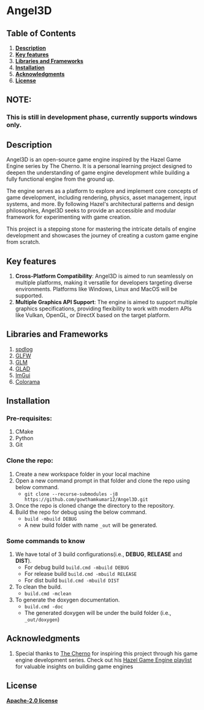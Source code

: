 # Angel3D

## Table of Contents

 1. [**Description**](#description)
 2. [**Key features**](#key-features)
 3. [**Libraries and Frameworks**](#libraries-and-frameworks)
 4. [**Installation**](#installation)
 5. [**Acknowledgments**](#acknowledgments)
 6. [**License**](#license)

## NOTE:
### This is still in development phase, currently supports windows only.

## Description
Angel3D is an open-source game engine inspired by the Hazel Game Engine series by The Cherno. It is a personal learning project designed to deepen the understanding of game engine development while building a fully functional engine from the ground up.

The engine serves as a platform to explore and implement core concepts of game development, including rendering, physics, asset management, input systems, and more. By following Hazel's architectural patterns and design philosophies, Angel3D seeks to provide an accessible and modular framework for experimenting with game creation.

This project is a stepping stone for mastering the intricate details of engine development and showcases the journey of creating a custom game engine from scratch.

## Key features
1. **Cross-Platform Compatibility**: Angel3D is aimed to run seamlessly on multiple platforms, making it versatile for developers targeting diverse environments. Platforms like Windows, Linux and MacOS will be supported.
2. **Multiple Graphics API Support**: The engine is aimed to support multiple graphics specifications, providing flexibility to work with modern APIs like Vulkan, OpenGL, or DirectX based on the target platform.

## Libraries and Frameworks
1. [spdlog](https://github.com/gabime/spdlog)
2. [GLFW](https://github.com/glfw/glfw)
3. [GLM](https://github.com/g-truc/glm)
4. [GLAD](https://glad.dav1d.de/)
5. [ImGui](https://github.com/ocornut/imgui)
6. [Colorama](https://github.com/tartley/colorama)

## Installation
### Pre-requisites:
1. CMake
2. Python
3. Git

### Clone the repo:
1. Create a new workspace folder in your local machine
2. Open a new command prompt in that folder and clone the repo using below command.
   * `git clone --recurse-submodules -j8 https://github.com/gowthamkumar12/Angel3D.git`
3. Once the repo is cloned change the directory to the repository.
4. Build the repo for debug using the below command.
   * `build -mbuild DEBUG`
   * A new build folder with name `_out` will be generated.

### Some commands to know
1. We have total of 3 build configurations(i.e., **DEBUG**, **RELEASE** and **DIST**).
    * For debug build   `build.cmd -mbuild DEBUG`
    * For release build `build.cmd -mbuild RELEASE`
    * For dist build    `build.cmd -mbuild DIST`
2. To clean the build.
    * `build.cmd -mclean`
3. To generate the doxygen documentation.
    * `build.cmd -doc`
    * The generated doxygen will be under the build folder (i.e., `_out/doxygen`)

## Acknowledgments
1. Special thanks to [The Cherno](https://www.youtube.com/@TheCherno) for inspiring this project through his game engine development series. Check out his [Hazel Game Engine playlist](https://www.youtube.com/watch?v=JxIZbV_XjAs&list=PLlrATfBNZ98dC-V-N3m0Go4deliWHPFwT) for valuable insights on building game engines

## License
[**Apache-2.0 license**](LICENSE)
